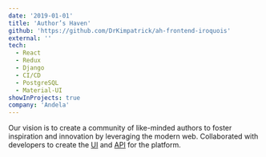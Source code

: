 ```yaml
---
date: '2019-01-01'
title: 'Author’s Haven'
github: 'https://github.com/DrKimpatrick/ah-frontend-iroquois'
external: ''
tech:
  - React
  - Redux
  - Django
  - CI/CD
  - PostgreSQL
  - Material-UI
showInProjects: true
company: 'Andela'
---
```


Our vision is to create a community of like-minded authors to foster inspiration and innovation by leveraging the modern web. Collaborated with developers to create the [UI](https://github.com/DrKimpatrick/ah-frontend-iroquois) and [API](https://github.com/DrKimpatrick/ah-backend-iroquois) for the platform.
